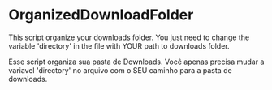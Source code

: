 # OrganizedDownloadFolder
This script organize your downloads folder. You just need to change the variable 'directory' in the file with YOUR path to downloads folder.

Esse script organiza sua pasta de Downloads. Você apenas precisa mudar a variavel 'directory' no arquivo com o SEU caminho para a pasta de downloads.
